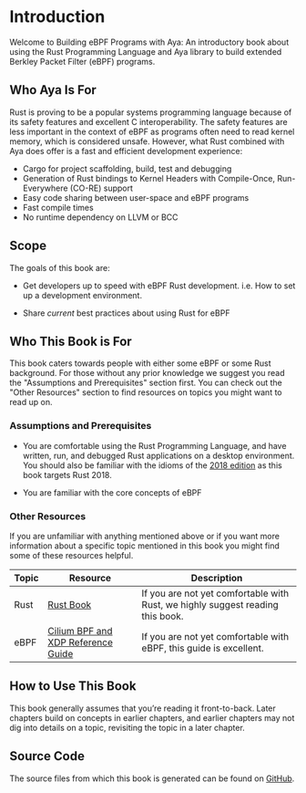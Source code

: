 # Introduction

Welcome to Building eBPF Programs with Aya: An introductory book about using the Rust
Programming Language and Aya library to build extended Berkley Packet Filter (eBPF)
programs.

## Who Aya Is For

Rust is proving to be a popular systems programming language because of its
safety features and excellent C interoperability. The safety features are less
important in the context of eBPF as programs often need to read kernel memory, which
is considered unsafe. However, what Rust combined with Aya does offer is a fast and 
efficient development experience:

- Cargo for project scaffolding, build, test and debugging
- Generation of Rust bindings to Kernel Headers with Compile-Once, Run-Everywhere (CO-RE) support
- Easy code sharing between user-space and eBPF programs
- Fast compile times
- No runtime dependency on LLVM or BCC

## Scope

The goals of this book are:

* Get developers up to speed with eBPF Rust development. i.e. How to set
  up a development environment.

* Share *current* best practices about using Rust for eBPF


## Who This Book is For

This book caters towards people with either some eBPF or some Rust background. For those without any prior knowledge we suggest you read the "Assumptions and Prerequisites" section first. You can check out the "Other Resources" section to find resources on topics you might want to read up on.

### Assumptions and Prerequisites

* You are comfortable using the Rust Programming Language, and have written,
  run, and debugged Rust applications on a desktop environment. You should also
  be familiar with the idioms of the [2018 edition] as this book targets
  Rust 2018.

[2018 edition]: https://doc.rust-lang.org/edition-guide/

* You are familiar with the core concepts of eBPF

### Other Resources

If you are unfamiliar with anything mentioned above or if you want more information about a specific topic mentioned in this book you might find some of these resources helpful.

| Topic        | Resource | Description |
|--------------|----------|-------------|
| Rust         | [Rust Book](https://doc.rust-lang.org/book/) | If you are not yet comfortable with Rust, we highly suggest reading this book. |
| eBPF         | [Cilium BPF and XDP Reference Guide](https://docs.cilium.io/en/stable/bpf/) | If you are not yet comfortable with eBPF, this guide is excellent. |

## How to Use This Book

This book generally assumes that you’re reading it front-to-back. Later
chapters build on concepts in earlier chapters, and earlier chapters may
not dig into details on a topic, revisiting the topic in a later chapter.

## Source Code

The source files from which this book is generated can be found on [GitHub][github].

[github]: https://github.com/aya-rs/book